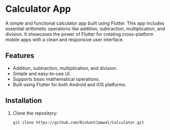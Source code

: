 # Calculator App

A simple and functional calculator app built using Flutter. This app includes essential arithmetic operations like addition, subtraction, multiplication, and division. It showcases the power of Flutter for creating cross-platform mobile apps with a clean and responsive user interface.

## Features

- Addition, subtraction, multiplication, and division.
- Simple and easy-to-use UI.
- Supports basic mathematical operations.
- Built using Flutter for both Android and iOS platforms.

## Installation

1. Clone the repository:

   ```bash
   git clone https://github.com/RishantJamwal/Calculator.git
